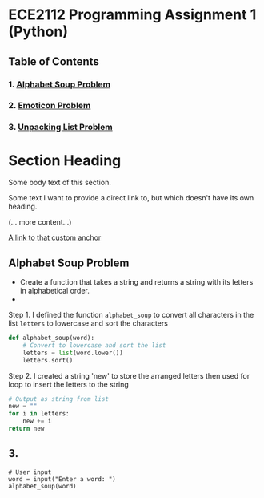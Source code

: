 # ECE2112 Programming Assignment 1 (Python)

## Table of Contents
### 1. [Alphabet Soup Problem](https://github.com/eltonching88/ECE2112-Projects?tab=readme-ov-file#alphabet-soup-problem)
### 2. [Emoticon Problem]()
### 3. [Unpacking List Problem]()

# Section Heading

Some body text of this section.

<a name="my-custom-anchor-point"></a>
Some text I want to provide a direct link to, but which doesn't have its own heading.

(… more content…)

[A link to that custom anchor](#my-custom-anchor-point)


## **Alphabet Soup Problem**
* Create a function that takes a string and returns a string with its letters in alphabetical order.
* 
Step 1. I defined the function `alphabet_soup` to convert all characters in the list `letters` to lowercase and sort the characters
``` python
def alphabet_soup(word):
    # Convert to lowercase and sort the list
    letters = list(word.lower())
    letters.sort()
```
Step 2. I created a string 'new' to store the arranged letters then used for loop to insert the letters to the string
``` python
# Output as string from list
new = ""
for i in letters:
    new += i
return new
```
## 3.
    # User input
    word = input("Enter a word: ")
    alphabet_soup(word)
